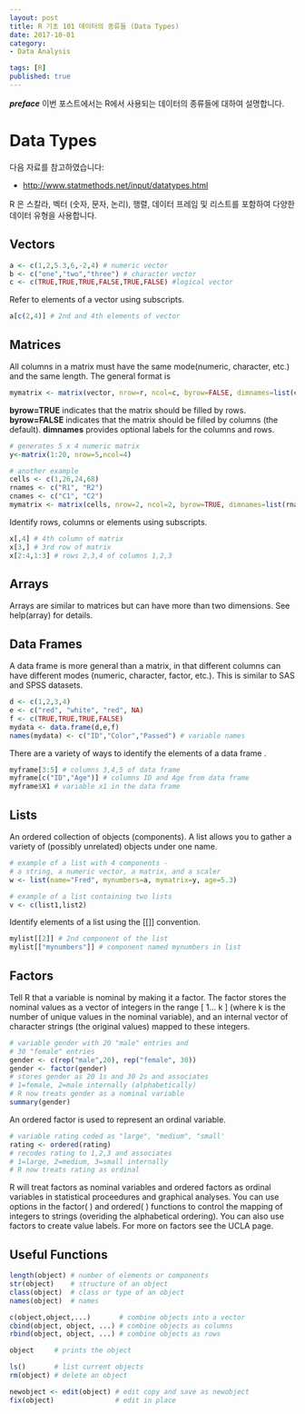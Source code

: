 ```yaml
---
layout: post  
title: R 기초 101 데이터의 종류들 (Data Types)  
date: 2017-10-01  
category:
- Data Analysis  

tags: [R]  
published: true  
---
```


***preface*** 이번 포스트에서는 R에서 사용되는 데이터의 종류들에 대하여 설명합니다.

# Data Types

다음 자료를 참고하였습니다:  
- http://www.statmethods.net/input/datatypes.html

R 은 스칼라, 벡터 (숫자, 문자, 논리), 행렬, 데이터 프레임 및 리스트를 포함하여 다양한 데이터 유형을 사용합니다.


## Vectors

```r
a <- c(1,2,5.3,6,-2,4) # numeric vector
b <- c("one","two","three") # character vector
c <- c(TRUE,TRUE,TRUE,FALSE,TRUE,FALSE) #logical vector
```

Refer to elements of a vector using subscripts.

```r
a[c(2,4)] # 2nd and 4th elements of vector
```

## Matrices

All columns in a matrix must have the same mode(numeric, character, etc.) and the same length. The general format is

```r
mymatrix <- matrix(vector, nrow=r, ncol=c, byrow=FALSE, dimnames=list(char_vector_rownames, char_vector_colnames))  
```

**byrow=TRUE** indicates that the matrix should be filled by rows. **byrow=FALSE** indicates that the matrix should be filled by columns (the default). **dimnames** provides optional labels for the columns and rows.

```r
# generates 5 x 4 numeric matrix
y<-matrix(1:20, nrow=5,ncol=4)

# another example
cells <- c(1,26,24,68)
rnames <- c("R1", "R2")
cnames <- c("C1", "C2")
mymatrix <- matrix(cells, nrow=2, ncol=2, byrow=TRUE, dimnames=list(rnames, cnames))
```

Identify rows, columns or elements using subscripts.

```r
x[,4] # 4th column of matrix
x[3,] # 3rd row of matrix
x[2:4,1:3] # rows 2,3,4 of columns 1,2,3
```

## Arrays

Arrays are similar to matrices but can have more than two dimensions. See help(array) for details.

## Data Frames

A data frame is more general than a matrix, in that different columns can have different modes (numeric, character, factor, etc.). This is similar to SAS and SPSS datasets.

```r
d <- c(1,2,3,4)
e <- c("red", "white", "red", NA)
f <- c(TRUE,TRUE,TRUE,FALSE)
mydata <- data.frame(d,e,f)
names(mydata) <- c("ID","Color","Passed") # variable names
```

There are a variety of ways to identify the elements of a data frame .

```r
myframe[3:5] # columns 3,4,5 of data frame
myframe[c("ID","Age")] # columns ID and Age from data frame
myframe$X1 # variable x1 in the data frame
```

## Lists

An ordered collection of objects (components). A list allows you to gather a variety of (possibly unrelated) objects under one name.

```r
# example of a list with 4 components -
# a string, a numeric vector, a matrix, and a scaler
w <- list(name="Fred", mynumbers=a, mymatrix=y, age=5.3)

# example of a list containing two lists
v <- c(list1,list2)
```

Identify elements of a list using the [[]] convention.

```r
mylist[[2]] # 2nd component of the list
mylist[["mynumbers"]] # component named mynumbers in list
```

## Factors

Tell R that a variable is nominal  by making it a factor. The factor stores the nominal values as a vector of integers in the range [ 1... k ] (where k is the number of unique values in the nominal variable), and an internal vector of character strings (the original values) mapped to these integers.

```r
# variable gender with 20 "male" entries and
# 30 "female" entries
gender <- c(rep("male",20), rep("female", 30))
gender <- factor(gender)
# stores gender as 20 1s and 30 2s and associates
# 1=female, 2=male internally (alphabetically)
# R now treats gender as a nominal variable
summary(gender)
```

An ordered factor is used to represent an ordinal variable.

```r
# variable rating coded as "large", "medium", "small'
rating <- ordered(rating)
# recodes rating to 1,2,3 and associates
# 1=large, 2=medium, 3=small internally
# R now treats rating as ordinal
```

R will treat factors as nominal variables and ordered factors as ordinal variables in statistical proceedures and graphical analyses. You can use options in the factor( ) and ordered( ) functions to control the mapping of integers to strings (overiding the alphabetical ordering). You can also use factors to create value labels. For more on factors see the UCLA page.

## Useful Functions

```r
length(object) # number of elements or components
str(object)    # structure of an object
class(object)  # class or type of an object
names(object)  # names

c(object,object,...)       # combine objects into a vector
cbind(object, object, ...) # combine objects as columns
rbind(object, object, ...) # combine objects as rows

object     # prints the object

ls()       # list current objects
rm(object) # delete an object

newobject <- edit(object) # edit copy and save as newobject
fix(object)               # edit in place
```
